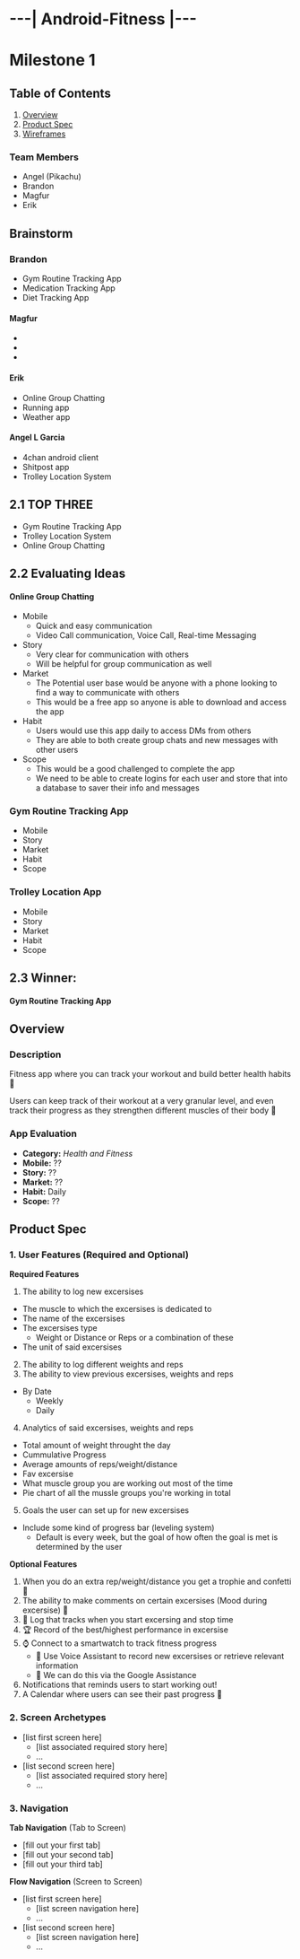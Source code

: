 # ---| Android-Fitness |--- 

# Milestone 1

## Table of Contents

1. [Overview](#Overview)
1. [Product Spec](#Product-Spec)
1. [Wireframes](#Wireframes)

### Team Members
- Angel (Pikachu)
- Brandon
- Magfur
- Erik

## Brainstorm

### Brandon
- Gym Routine Tracking App
- Medication Tracking App
- Diet Tracking App

#### Magfur
-
-
-

#### Erik
- Online Group Chatting
- Running app
- Weather app

#### Angel L Garcia
- 4chan android client
- Shitpost app
- Trolley Location System


## 2.1 TOP THREE
- Gym Routine Tracking App
- Trolley Location System
- Online Group Chatting


## 2.2 Evaluating Ideas

#### Online Group Chatting
- Mobile
    - Quick and easy communication 
    - Video Call communication, Voice Call, Real-time Messaging
- Story
    - Very clear for communication with others
    - Will be helpful for group communication as well
- Market
    - The Potential user base would be anyone with a phone looking to find a way to communicate with others
    - This would be a free app so anyone is able to download and access the app
- Habit
    - Users would use this app daily to access DMs from others
    - They are able to both create group chats and new messages with other users
- Scope
    - This would be a good challenged to complete the app
    - We need to be able to create logins for each user and store that into a database to saver their info and messages


### Gym Routine Tracking App
- Mobile
- Story
- Market
- Habit
- Scope


### Trolley Location App
- Mobile
- Story
- Market
- Habit
- Scope


## 2.3 Winner:

#### Gym Routine Tracking App


## Overview

### Description

Fitness app where you can track your workout and build better health habits 💖

Users can keep track of their workout at a very granular level, and even track their progress as they strengthen 
different muscles of their body 💪

### App Evaluation

- **Category:** *Health and Fitness*
- **Mobile:** ??
- **Story:** ??
- **Market:** ??
- **Habit:** Daily
- **Scope:** ??

## Product Spec

### 1. User Features (Required and Optional)

**Required Features**

1. The ability to log new excersises
  - The muscle to which the excersises is dedicated to
  - The name of the excersises
  - The excersises type
    - Weight or Distance or Reps or a combination of these
  - The unit of said excersises
2. The ability to log different weights and reps
3. The ability to view previous excersises, weights and reps
  - By Date
    - Weekly
    - Daily
4. Analytics of said excersises, weights and reps
- Total amount of weight throught the day
- Cummulative Progress
- Average amounts of reps/weight/distance
- Fav excersise
- What muscle group you are working out most of the time
- Pie chart of all the mussle groups you're working in total
5. Goals the user can set up for new excersises
- Include some kind of progress bar (leveling system)
  -   Default is every week, but the goal of how often the goal is met is determined by the user

**Optional Features**

1. When you do an extra rep/weight/distance you get a trophie and confetti 🥳
2. The ability to make comments on certain excersises (Mood during excersise) 💬
3. 📓 Log that tracks when you start excersing and stop time
4. 🏆 Record of the best/highest performance in excersise
5. ⌚ Connect to a smartwatch to track fitness progress
   - 🤖 Use Voice Assistant to record new excersises or retrieve relevant information
   - 🤔 We can do this via the Google Assistance
6. Notifications that reminds users to start working out!
7. A Calendar where users can see their past progress 📅
### 2. Screen Archetypes

- [list first screen here]
  - [list associated required story here]
  - ...
- [list second screen here]
  - [list associated required story here]
  - ...

### 3. Navigation

**Tab Navigation** (Tab to Screen)

* [fill out your first tab]
* [fill out your second tab]
* [fill out your third tab]

**Flow Navigation** (Screen to Screen)

- [list first screen here]
  - [list screen navigation here]
  - ...
- [list second screen here]
  - [list screen navigation here]
  - ...
